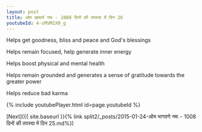 ```yaml
---
layout: post
title: ओम खचार्य नमः - 1008 दिनों की तपस्या में दिन 26
youtubeId: 4-sMVM1X0_g
---
```

 
 
Helps get goodness, bliss and peace and God's blessings
 
Helps remain focused, help generate inner energy 
 
Helps boost physical and mental health 
 
Helps remain grounded and generates a sense of gratitude towards the greater power 
 
Helps reduce bad karma
 
 
 
 


{% include youtubePlayer.html id=page.youtubeId %}
 
[Next]({{ site.baseurl }}{% link  split2/_posts/2015-01-24-ओम भागवणे नमः - 1008 दिनों की तपस्या में दिन 25.md%})
 
